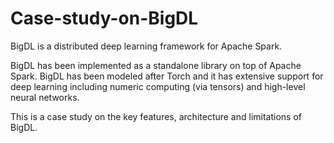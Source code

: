 # Case-study-on-BigDL
BigDL is a distributed deep learning framework for Apache Spark.

BigDL has been implemented as a standalone library on top of Apache Spark. BigDL has 
been modeled after Torch and it has extensive support for deep learning including numeric 
computing (via tensors) and high-level neural networks. 

This is a case study on the key features, architecture and limitations of BigDL.
